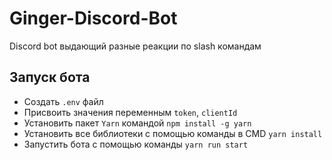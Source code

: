 # Ginger-Discord-Bot
Discord bot выдающий разные реакции по slash командам

## Запуск бота
- Создать `.env` файл
- Присвоить значения переменным `token`, `clientId`
- Установить пакет `Yarn` командой `npm install -g yarn`
- Установить все библиотеки с помощью команды в CMD `yarn install`
- Запустить бота с помощью команды `yarn run start`
